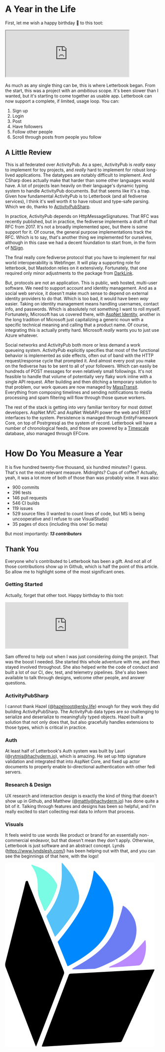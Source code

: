 ﻿# A Year in the Life

First, let me wish a happy birthday 🎂 to this toot:

<iframe src="https://tech.lgbt/@jenniferplusplus/110567090111682149/embed" width="400" allowfullscreen="allowfullscreen" sandbox="allow-scripts allow-same-origin allow-popups allow-popups-to-escape-sandbox allow-forms"></iframe>

As much as any single thing can be, this is where Letterbook began. From the start, this was a project with an *ambitious* scope. It's been slower than I wanted, but it's starting to come together as usable app. Letterbook can now support a complete, if limited, usage loop. You can:

1. Sign up
2. Login
3. Post
4. Have followers
5. Follow other people
6. Scroll through posts from people you follow

## A Little Review

This is all federated over ActivityPub. As a spec, ActivityPub is _really_ easy to implement for toy projects, and _really_ hard to implement for robust long-lived applications. The datatypes are notably difficult to implement. And CSharp does actually make that harder than some other languages would have. A lot of projects lean heavily on their language's dynamic typing system to handle ActivityPub documents. But that seems like it's a trap. Given how fundamental ActivityPub is to Letterbook (and all fediverse services), I think it's well worth it to have robust and type-safe parsing. Which we do, thanks to [ActivityPubSharp][apsharp].

In practice, ActivityPub depends on HttpMessageSignatures. That RFC was recently published, but in practice, the fediverse implements a draft of that RFC from 2017. It's not a broadly implemented spec, but there is some support for it. Of course, the general purpose implementations track the RFC. Which is to say, that's another thing we implemented for ourselves, although in this case we had a decent foundation to start from, in the form of [NSign][nsign].

The final really core fediverse protocol that you have to implement for real world interoperability is Webfinger. It will play a supporting role for letterbook, but Mastodon relies on it extensively. Fortunately, that one required only minor adjustments to the package from [DarkLink][webfinger].

But, protocols are not an application. This is public, web hosted, multi-user software. We need to support account and identity management. And as a social web service, it doesn't make much sense to depend on external identity providers to do that. Which is too bad, it would have been *way* easier. Taking on identity management means handling usernames, contact info, and passwords. Which is absolutely not something I want to roll myself. Fortunately, Microsoft has us covered there, with [AspNet Identity][msidentity], another in the long tradition of Microsoft just capitalizing a generic  noun with a specific technical meaning and calling that a product name. Of course, integrating this is actually pretty hard. Microsoft _really_ wants you to just use Azure whatever.

Social networks and ActivityPub both more or less demand a work queueing system. ActivityPub explicitly specifies that most of the functional behavior is implemented as side effects, often out of band with the HTTP request/response cycle that prompted it. And almost every post you make on the fediverse has to be sent to all of your followers. Which can easily be hundreds of POST messages for even relatively small followings. It's not feasible to handle that volume of potentially very flaky work inline with a single API request. After building and then ditching a temporary solution to that problem, our work queues are now managed by [MassTransit][masstransit]. Everything from composing timelines and sending notifications to media processing and spam filtering will flow through those queue workers.

The rest of the stack is getting into very familiar territory for most dotnet developers. AspNet MVC and AspNet WebAPI power the web and REST interfaces to the system. Persistence is managed through EntityFramework Core, on top of Postrgresql as the system of record. Letterbook will have a number of chronological feeds, and those are powered by a [Timescale][timescale] database, also managed through EFCore.

# How Do You Measure a Year

It is five hundred twenty-five thousand, six hundred minutes? I guess. That's not the most relevant measure. Midnights? Cups of coffee? Actually, yeah, it was a lot more of both of those than was probably wise. It was also:

- 900 commits
- 296 tests
- 146 pull requests
- 546 CI builds
- 119 issues
- 529 source files (I wanted to count lines of code, but MS is being uncooperative and I refuse to use VisualStudio)
- 35 pages of docs (including this one! So meta)

But most importantly: **_13 contributors_**

## Thank You

Everyone who's contributed to Letterbook has been a gift. And not all of those contributions show up in Github, which is half the point of this article. So allow me to highlight some of the most significant ones.

### Getting Started

Actually, forget that other toot. Happy birthday to _this_ toot:

<iframe src="https://hachyderm.io/@runewake2/110567203751528214/embed" class="mastodon-embed" style="max-width: 100%; border: 0" width="400" allowfullscreen="allowfullscreen"></iframe><script src="https://hachyderm.io/embed.js" async="async"></script>

Sam offered to help out when I was just considering doing the project. That was the boost I needed. She started this whole adventure with me, and then stayed involved throughout. She also helped write the code of conduct and built a lot of our CI, dev, test, and telemetry pipelines. She's also been available to talk through designs, welcome other people, and answer questions.

### ActivityPubSharp

I cannot thank Hazel (@hazelnoot@enby.life) enough for they work they did building ActivityPubSharp. The ActivityPub data types are _so_ challenging to serialize and deserialize to meaningfully typed objects. Hazel built a solution that not only does that, but also gracefully handles extensions to those types, which is critical in practice.

### Auth

At least half of Letterbook's Auth system was built by Lauri (@rytmis@hachyderm.io), which is amazing. He set up http signature validation and integrated that into AspNet Core, and fixed up actor documents to properly enable bi-directional authentication with other fedi servers.

### Research & Design

UX research and interaction design is exactly the kind of thing that doesn't show up in Github, and Matthew (@mattly@hachyderm.io) has done quite a bit of it. Talking through features and designs has been so helpful, and I'm really excited to start collecting real data to inform that process.

### Visuals

It feels weird to use words like product or brand for an essentially non-commercial endeavor, but that doesn't mean they don't apply. Otherwise, Letterbook is just software and an abstract concept. Lynds (https://www.lyndslesh.com/) has been helping out with that, and you can see the beginnings of that here, with the logo!

![Logo1.svg](images%2FLogo1.svg)

[apsharp]: https://github.com/warriordog/activitypubsharp
[nsign]: https://github.com/Unisys/NSign
[webfinger]: https://github.com/WiiPlayer2/DarkLink.Web.ActivityPub 
[msidentity]: https://github.com/aspnet/AspNetIdentity
[masstransit]: https://masstransit.io
[timescale]: https://timescale.com
